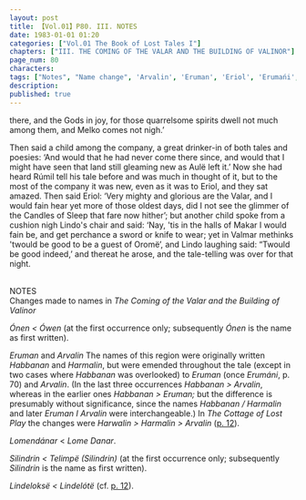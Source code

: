 ```yaml
---
layout: post
title: 【Vol.01】P80. III. NOTES
date: 1983-01-01 01:20
categories: ["Vol.01 The Book of Lost Tales I"]
chapters: ["III. THE COMING OF THE VALAR AND THE BUILDING OF VALINOR"]
page_num: 80
characters: 
tags: ["Notes", "Name change", 'Arvalin', 'Eruman', 'Eriol', 'Erumańi', 'Habbanan', 'Harmalin', 'Harwalin', 'Lindeloksë', 'Lindelótë', 'Lindo', 'Lomendánr', 'Makar', 'Lome Danar', 'Melko', 'Ónen', 'Oromë', 'Ówen', 'Rúmil', 'Silindrin', 'Telimpë', 'Valmar']
description: 
published: true
---
```


<p style="text-indent: 0;">
there, and the Gods in joy, for those quarrelsome spirits dwell not much among them, and Melko comes not nigh.’
</p>

Then said a child among the company, a great drinker-in of both tales and poesies: ‘And would that he had never come there since, and would that I might have seen that land still gleaming new as Aulë left it.’ Now she had heard Rúmil tell his tale before and was much in thought of it, but to the most of the company it was new, even as it was to Eriol, and they sat amazed. Then said Eriol: ‘Very mighty and glorious are the Valar, and I would fain hear yet more of those oldest days, did I not see the glimmer of the Candles of Sleep that fare now hither’; but another child spoke from a cushion nigh Lindo's chair and said: ‘Nay, 'tis in the halls of Makar I would fain be, and get perchance a sword or knife to wear; yet in Valmar methinks 'twould be good to be a guest of Oromë’, and Lindo laughing said: “Twould be good indeed,’ and thereat he arose, and the tale-telling was over for that night.

<BR>
NOTES

<BR>
Changes made to names in <I>The Coming of the Valar and the Building of Valinor</I>

<I>Ónen   < Ówen</I> (at the first occurrence only; subsequently <I>Ónen</I> is the name as first written).

<I>Eruman</I> and <I>Arvalin</I> The names of this region were originally written <I>Habbanan</I> and <I>Harmalin</I>, but were emended throughout the tale (except in two cases where <I>Habbanan</I> was overlooked) to <I>Eruman</I> (once <I>Erumáni</I>, p. 70) and <I>Arvalin</I>. (In the last three occurrences <I>Habbanan > Arvalin</I>, whereas in the earlier ones <I>Habbanan > Eruman;</I> but the difference is presumably without significance, since the names <I>Habbanan / Harmalin</I> and later <I>Eruman I Arvalin</I> were interchangeable.) In <I>The Cottage of Lost Play</I> the changes were <I>Harwalin > Harmalin > Arvalin</I> ([p. 12]({{site.baseurl}}/vol01-p12)).

<I>Lomendánar  </I> < <I>Lome Danar</I>.

<I>Silindrin    < Telimpë (Silindrin)</I> (at the first occurrence only; subsequently <I>Silindrin</I> is the name as first written).

<I>Lindeloksë   < Lindelótë</I> (cf. [p. 12]({{site.baseurl}}/vol01-p12)).

